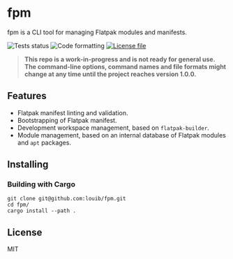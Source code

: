 # fpm
fpm is a CLI tool for managing Flatpak modules and manifests.

![Tests status](https://github.com/louib/fpm/workflows/tests/badge.svg)
![Code formatting](https://github.com/louib/fpm/workflows/rustfmt/badge.svg)
[![License file](https://img.shields.io/github/license/louib/fpm)](https://github.com/louib/fpm/blob/master/LICENSE)

> **This repo is a work-in-progress and is not ready for general use.
  The command-line options, command names and file formats might change
  at any time until the project reaches version 1.0.0.**

## Features
* Flatpak manifest linting and validation.
* Bootstrapping of Flatpak manifest.
* Development workspace management, based on `flatpak-builder`.
* Module management, based on an internal database of Flatpak modules and `apt` packages.

## Installing
### Building with Cargo
```
git clone git@github.com:louib/fpm.git
cd fpm/
cargo install --path .
```

## License
MIT
